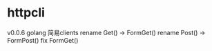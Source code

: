 # httpcli
v0.0.6
golang 简易clients
rename Get() -> FormGet()
rename Post() -> FormPost()
fix FormGet() 
